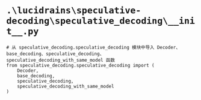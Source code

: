 # `.\lucidrains\speculative-decoding\speculative_decoding\__init__.py`

```
# 从 speculative_decoding.speculative_decoding 模块中导入 Decoder、base_decoding、speculative_decoding、speculative_decoding_with_same_model 函数
from speculative_decoding.speculative_decoding import (
    Decoder,
    base_decoding,
    speculative_decoding,
    speculative_decoding_with_same_model
)
```